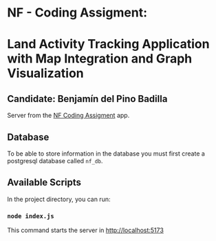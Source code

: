 # NF - Coding Assigment:
# Land Activity Tracking Application with Map Integration and Graph Visualization

## Candidate: Benjamín del Pino Badilla

Server from the [NF Coding Assigment](https://github.com/benjamindpb/nf-coding-asigment-app-benjamindpb) app.

## Database

To be able to store information in the database you must first create a postgresql database called `nf_db`.

## Available Scripts

In the project directory, you can run:

### `node index.js`

This command starts the server in [http://localhost:5173](http://localhost:5173)
